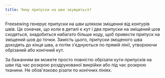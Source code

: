 ```yaml
---
title: Чому припуски на шви звужуються?
---
```


Freesewing генерує припуски на шви шляхом зміщення від контурів швів. Це означає, що коли в деталі є кут і два припуски на зміщений шов сходяться, знадобиться набагато більше коду, щоб привести припуск на зміщений шов до точки. Замість цього, припуски зміщеного шва доходять до кінця шва, а потім з'єднуються по прямій лінії, утворюючи обрізаний або конічний кут.

За бажанням ви можете просто повністю обрізати кути припусків на шви під час розкрою роздрукованої викрійки або під час розкрою тканини. Не обов'язково різати по конічних лініях. 

